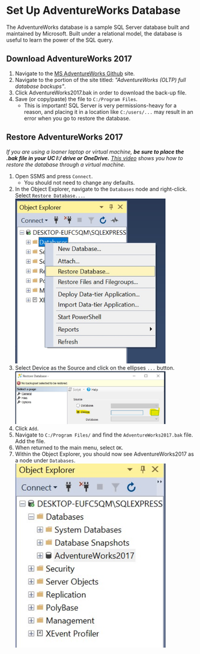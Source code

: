 # Set Up AdventureWorks Database

The AdventureWorks database is a sample SQL Server database built and maintained by Microsoft. Built under a relational model, the database is useful to learn the power of the SQL query.

## Download AdventureWorks 2017

1. Navigate to the [MS AdventureWorks Github](https://github.com/microsoft/sql-server-samples/releases/tag/adventureworks) site.
2. Navigate to the portion of the site titled: *"AdventureWorks (OLTP) full database backups"*.
3. Click AdventureWorks2017.bak in order to download the back-up file.
4. Save (or copy/paste) the file to `C:/Program Files`.
    + This is important! SQL Server is very permissions-heavy for a reason, and placing it in a location like `C:/users/...` may result in an error when you go to restore the database.

## Restore AdventureWorks 2017

*If you are using a loaner laptop or virtual machine, **be sure to place the .bak file in your UC I:/ drive or OneDrive.** [This video]() shows you how to restore the database through a virtual machine.*

1. Open SSMS and press `Connect`.
    + You should not need to change any defaults.
2. In the Object Explorer, navigate to the `Databases` node and right-click. Select `Restore Database...`.
    <img src="img/aw-1.jpg" alt="Restore Database" width="400">
3. Select Device as the Source and click on the ellipses `...` button.
    <img src="img/aw-2.jpg" alt="Locate Device Source" width="400">
4. Click `Add`.
5. Navigate to `C:/Program Files/` and find the `AdventureWorks2017.bak` file. Add the file.
6. When returned to the main menu, select `OK`.
7. Within the Object Explorer, you should now see AdventureWorks2017 as a node under `Databases`.
    <img src="img/aw-3.jpg" alt="AdventureWorks Database Icon" width="400">
